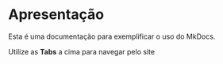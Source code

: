 # Apresentação

Esta é uma documentação para exemplificar o uso do MkDocs.

Utilize as **Tabs** a cima para navegar pelo site
